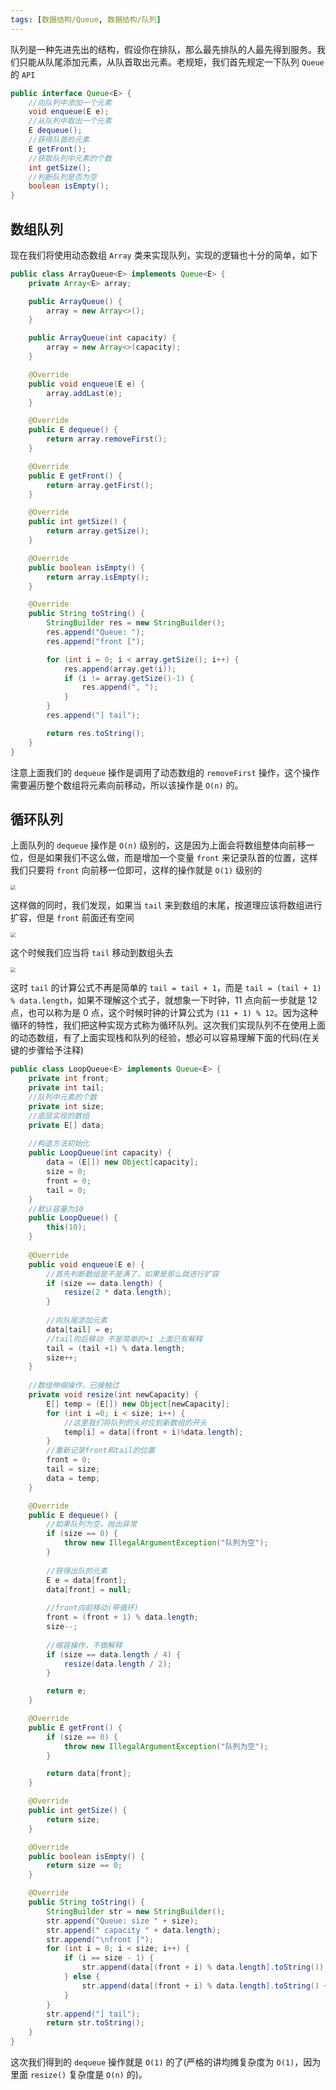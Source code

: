 ```yaml
---
tags: [数据结构/Queue, 数据结构/队列]
---
```


队列是一种先进先出的结构，假设你在排队，那么最先排队的人最先得到服务。我们只能从队尾添加元素，从队首取出元素。老规矩，我们首先规定一下队列 `Queue` 的 `API`

```java
public interface Queue<E> {
    //向队列中添加一个元素
    void enqueue(E e);
    //从队列中取出一个元素
    E dequeue();
    //获得队首的元素
    E getFront();
    //获取队列中元素的个数
    int getSize();
    //判断队列是否为空
    boolean isEmpty();
}
```

## 数组队列

现在我们将使用动态数组 `Array` 类来实现队列，实现的逻辑也十分的简单，如下

```java
public class ArrayQueue<E> implements Queue<E> {
    private Array<E> array;

    public ArrayQueue() {
        array = new Array<>();
    }

    public ArrayQueue(int capacity) {
        array = new Array<>(capacity);
    }

    @Override
    public void enqueue(E e) {
        array.addLast(e);
    }

    @Override
    public E dequeue() {
        return array.removeFirst();
    }

    @Override
    public E getFront() {
        return array.getFirst();
    }

    @Override
    public int getSize() {
        return array.getSize();
    }

    @Override
    public boolean isEmpty() {
        return array.isEmpty();
    }

    @Override
    public String toString() {
        StringBuilder res = new StringBuilder();
        res.append("Queue: ");
        res.append("front [");

        for (int i = 0; i < array.getSize(); i++) {
            res.append(array.get(i));
            if (i != array.getSize()-1) {
                res.append(", ");
            }
        }
        res.append("] tail");

        return res.toString();
    }
}
```

注意上面我们的 `dequeue` 操作是调用了动态数组的 `removeFirst` 操作，这个操作需要遍历整个数组将元素向前移动，所以该操作是 `O(n)` 的。

## 循环队列

上面队列的 `dequeue` 操作是 `O(n)` 级别的，这是因为上面会将数组整体向前移一位，但是如果我们不这么做，而是增加一个变量 `front` 来记录队首的位置，这样我们只要将 `front` 向前移一位即可，这样的操作就是 `O(1)` 级别的

<img src="https://cdn.jsdelivr.net/gh/LastKnightCoder/ImgHosting3@master/202204231119272022-04-23-11-19-27.png" style="zoom:50%"/>

这样做的同时，我们发现，如果当 `tail` 来到数组的末尾，按道理应该将数组进行扩容，但是 `front` 前面还有空间

<img src="https://cdn.jsdelivr.net/gh/LastKnightCoder/ImgHosting3@master/202204231119512022-04-23-11-19-52.png" style="zoom:50%"/>

这个时候我们应当将 `tail` 移动到数组头去

<img src="https://cdn.jsdelivr.net/gh/LastKnightCoder/ImgHosting3@master/202204231120392022-04-23-11-20-40.png" style="zoom:50%"/>


这时 `tail` 的计算公式不再是简单的 `tail = tail + 1`，而是 `tail = (tail + 1) % data.length`，如果不理解这个式子，就想象一下时钟，11 点向前一步就是 12 点，也可以称为是 0 点，这个时候时钟的计算公式为 `(11 + 1) % 12`。因为这种循环的特性，我们把这种实现方式称为循环队列。这次我们实现队列不在使用上面的动态数组，有了上面实现栈和队列的经验，想必可以容易理解下面的代码(在关键的步骤给予注释)

```java
public class LoopQueue<E> implements Queue<E> {
    private int front;
    private int tail;
    //队列中元素的个数
    private int size;
    //底层实现的数组
    private E[] data;
	
    //构造方法初始化
    public LoopQueue(int capacity) {
        data = (E[]) new Object[capacity];
        size = 0;
        front = 0;
        tail = 0;
    }
    //默认容量为10
    public LoopQueue() {
        this(10);
    }
	
    @Override
    public void enqueue(E e) {
        //首先判断数组是不是满了，如果是那么就进行扩容
        if (size == data.length) {
            resize(2 * data.length);
        }
		
        //向队尾添加元素
        data[tail] = e;
        //tail向后移动 不是简单的+1 上面已有解释
        tail = (tail +1) % data.length;
        size++;
    }
	
    //数组伸缩操作，已接触过
    private void resize(int newCapacity) {
        E[] temp = (E[]) new Object[newCapacity];
        for (int i =0; i < size; i++) {
            //这里我们将队列的头对应到新数组的开头
            temp[i] = data[(front + i)%data.length];
        }
        //重新记录front和tail的位置
        front = 0;
        tail = size;
        data = temp;
    }

    @Override
    public E dequeue() {
        //如果队列为空，抛出异常
        if (size == 0) {
            throw new IllegalArgumentException("队列为空");
        }
		
        //获得出队的元素
        E e = data[front];
        data[front] = null;
		
        //front向前移动(带循环)
        front = (front + 1) % data.length;
        size--;
		
        //缩容操作，不做解释
        if (size == data.length / 4) {
            resize(data.length / 2);
        }

        return e;
    }

    @Override
    public E getFront() {
        if (size == 0) {
            throw new IllegalArgumentException("队列为空");
        }

        return data[front];
    }

    @Override
    public int getSize() {
        return size;
    }

    @Override
    public boolean isEmpty() {
        return size == 0;
    }

    @Override
    public String toString() {
        StringBuilder str = new StringBuilder();
        str.append("Queue: size " + size);
        str.append(" capacity " + data.length);
        str.append("\nfront [");
        for (int i = 0; i < size; i++) {
            if (i == size - 1) {
                str.append(data[(front + i) % data.length].toString());
            } else {
                str.append(data[(front + i) % data.length].toString() + ", ");
            }
        }
        str.append("] tail");
        return str.toString();
    }
}
```

这次我们得到的 `dequeue` 操作就是 `O(1)` 的了(严格的讲均摊复杂度为 `O(1)`，因为里面 `resize()` 复杂度是 `O(n)` 的)。

